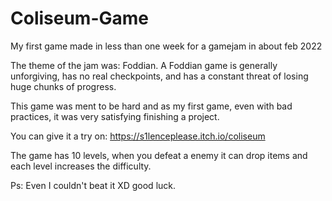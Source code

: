 # Coliseum-Game

My first game made in less than one week for a gamejam in about feb 2022

The theme of the jam was: Foddian.
A Foddian game is generally unforgiving, has no real checkpoints, and has a constant threat of losing huge chunks of progress.

This game was ment to be hard and as my first game, even with bad practices, it was very satisfying finishing a project.

You can give it a try on: https://s1lenceplease.itch.io/coliseum

The game has 10 levels, when you defeat a enemy it can drop items and each level increases the difficulty.

Ps: Even I couldn't beat it XD good luck.
